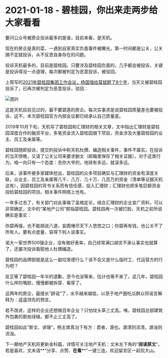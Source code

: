 # 2021-01-18 - 碧桂园，你出来走两步给大家看看

要问公众号被房企投诉最多的是谁，目前来看，是天机。

现在的房企是真的菜，一遇到自家真实负面事件被曝光，第一时间都是公关，公关搞不定就投诉，从不反思自身存在的问题。

投诉天机最多的，目前是碧桂园。只要涉及碧桂园负面的，几乎都会被投诉，关键是投诉得没一点道理，每次都被判定为恶意投诉，被驳回。

上周写的[2021年碧桂园集团工作会议，杨国强给莫斌题了8个字](http://mp.weixin.qq.com/s?__biz=MzI1MzI4MDk5NA==&mid=2247486680&idx=1&sn=0d9bddca5f0503b54e0c03a7f9a0794e&chksm=e9d79b55dea012437faf954c3f2da0f5ffc229ccd9ca633b48803b3ab8be594fb46579c74b94&scene=21#wechat_redirect)，当天又被碧桂园投诉了，已再次被判定为恶意投诉，驳回：

![图片](https://mmbiz.qpic.cn/mmbiz_png/11MRJ9lllc20zzXE8ibujgaVhEs2iadibwgjfTibpfSH6xyLRYo7Mn7s63Xnq3qHNy3jkHEqrOU2Q4qVCjnSibGEOHA/640?wx_fmt=png&tp=webp&wxfrom=5&wx_lazy=1)

这是天机目前见过的，最不要碧莲的房企。每次实事求是说碧桂园质量差也要被投诉，这不，本次碧桂园官方内部会议都已经承认自己质量差。

2019年10月下旬，天机写了碧桂园和汇理财的相关文章，文中指出汇理财是碧桂园深度合作的融资平台，多笔资金流入碧桂园旗下项目，资金涉及大量碧桂园的业主、员工及亲属等。

碧桂园随即投诉，提交的投诉中称天机杜撰、编造相关事件，事件不属实。在投诉的当天傍晚，又请了公关公司来要求删文（邮箱里保存了相关证据）。对于这类行为，咱一向只有一个态度：去你大爷的，地球有多远，就滚多远。

后来，该事件被多家媒体挖出，碧桂园的众多项目确实与汇理财的资金有深度关联，众业主、员工及亲属等几千、几万、几十万、几百万的资金（清单等证据天机这有），因碧桂园的背书关系而有信任感，投入汇理财；汇理财也把多笔巨额资金投给碧桂园的项目。相关事件网络上也有。

一年多过去了，有关部门对此事做了盖棺定论，结合汇理财的企业宣广资料，可以非常确定，文中的“某地产公司”即指碧桂园。碧桂园再一次被打脸，天机之前所说确实是事实：


你碧再强，也不能胡说八道，妄图堵尽天下人悠悠之口；你碧再有钱，也公关不了所有人。要有点度量，容得下别人说事实。

诺大一家世界500强企业，没有做好表率，自己经常满口胡言不承认事实也就算了，还屡次投诉栽赃他人杜撰编造。

碧桂园的品牌部就是这么一副垃圾德行么？该不会又是什么临时工、代运营方的行为吧？

反正等了碧桂园一年半的道歉，至今也没等来，估计也等不来了。这几年，碧桂园什么样的嘴脸，慢慢都被拆穿、看穿了。

这两年的房企，最擅长”辟谣“了，水平越来越低，以至于地产圈吃瓜群众将谣言解释为：遥遥领先的预言。

若不改进，这样的企业还想做百年企业？只怕坟头草三丈高。咦，碧桂园总部建筑外包裹的那些绿植，都不止三丈高了。

碧桂园如此”斯文、讲理“，杨主席真治下有方：君者，源也。源清则流清，源浊则流浊。

下一期地产天机将更新金科篇，详情可关注地产天机：文末左下角的“**阅读原文**”。若是喜欢，文末请**“分享、点赞、**在看****”一键三连，欢迎留言区一起侃大山。

